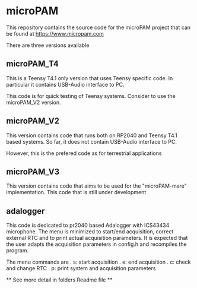 # microPAM
 
 This repository contains the source code for the microPAM project that can be found at https://www.micropam.com 
 
 There are three versions available
## microPAM_T4
This is a Teensy T4.1 only version that uses Teensy specific code. In particular it contains USB-Audio interface to PC.

This code is for quick testing of Teensy systems. Consider to use the microPAM_V2 version.

## microPAM_V2
This version contains code that runs both on RP2040 and Teensy T4.1 based systems. So far, it does not contain USB-Audio interface to PC.

However, this is the prefered code as for terrestrial applications

## microPAM_V3
This version contains code that aims to be used for the "microPAM-mare" implementation.
This code that is still under development

## adalogger
This code is dedicated to pr2040 based Adalogger with ICS43434 microphone. The menu is minimized to start/end acquisition, correct external RTC and to print actual acquisition parameters. It is expected that the user adapts the acquisition parameters in config.h and recompiles the program.

The menu commands are 
 . s: start acquisition
 . e: end acquisition
 . c: check and change RTC
 . p: print system and acquisition parameters

** See more detail in folders Readme file **
